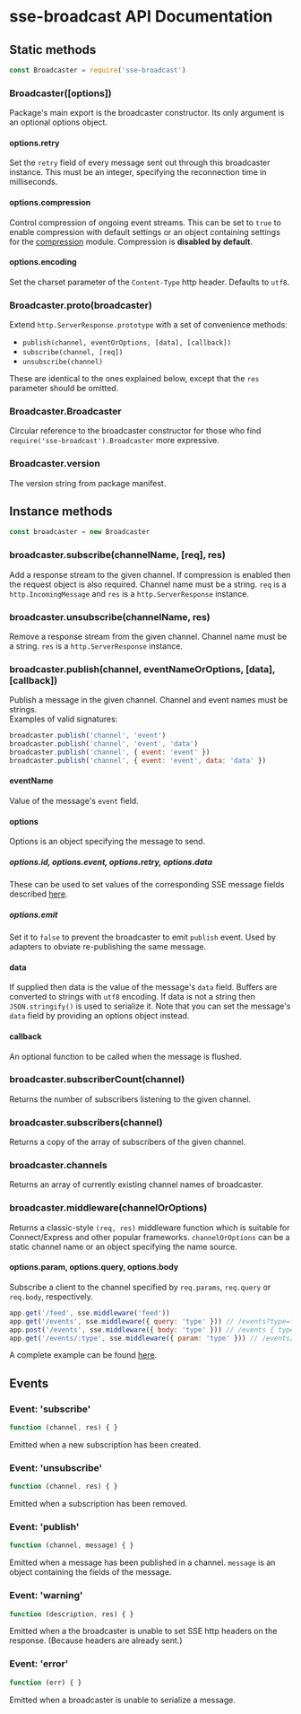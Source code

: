 # sse-broadcast API Documentation

## Static methods

```js
const Broadcaster = require('sse-broadcast')
```

### Broadcaster([options])

Package's main export is the broadcaster constructor. Its only argument is an optional options object.

#### options.retry

Set the `retry` field of every message sent out through this broadcaster instance.
This must be an integer, specifying the reconnection time in milliseconds.

#### options.compression

Control compression of ongoing event streams.
This can be set to `true` to enable compression with default settings
or an object containing settings for the [compression](https://github.com/expressjs/compression#options) module.
Compression is **disabled by default**.

#### options.encoding

Set the charset parameter of the `Content-Type` http header. Defaults to `utf8`.

### Broadcaster.proto(broadcaster)

Extend `http.ServerResponse.prototype` with a set of convenience methods:
* `publish(channel, eventOrOptions, [data], [callback])`
* `subscribe(channel, [req])`
* `unsubscribe(channel)`

These are identical to the ones explained below, except that the `res` parameter should be omitted.

### Broadcaster.Broadcaster

Circular reference to the broadcaster constructor for those who find `require('sse-broadcast').Broadcaster` more expressive.

### Broadcaster.version

The version string from package manifest.

## Instance methods

```js
const broadcaster = new Broadcaster
```

### broadcaster.subscribe(channelName, [req], res)

Add a response stream to the given channel.
If compression is enabled then the request object is also required.
Channel name must be a string.
`req` is a `http.IncomingMessage` and `res` is a `http.ServerResponse` instance.

### broadcaster.unsubscribe(channelName, res)

Remove a response stream from the given channel.
Channel name must be a string. `res` is a `http.ServerResponse` instance.

### broadcaster.publish(channel, eventNameOrOptions, [data], [callback])

Publish a message in the given channel. Channel and event names must be strings.<br/>
Examples of valid signatures:
```js
broadcaster.publish('channel', 'event')
broadcaster.publish('channel', 'event', 'data')
broadcaster.publish('channel', { event: 'event' })
broadcaster.publish('channel', { event: 'event', data: 'data' })
```

#### eventName

Value of the message's `event` field.

#### options

Options is an object specifying the message to send.

##### options.id, options.event, options.retry, options.data

These can be used to set values of the corresponding SSE message fields described
[here](https://developer.mozilla.org/en-US/docs/Web/API/Server-sent_events/Using_server-sent_events).

##### options.emit

Set it to `false` to prevent the broadcaster to emit `publish` event.
Used by adapters to obviate re-publishing the same message.

#### data

If supplied then data is the value of the message's `data` field.
Buffers are converted to strings with `utf8` encoding.
If data is not a string then `JSON.stringify()` is used to serialize it.
Note that you can set the message's `data` field by providing an options object instead.

#### callback

An optional function to be called when the message is flushed.

### broadcaster.subscriberCount(channel)

Returns the number of subscribers listening to the given channel.

### broadcaster.subscribers(channel)

Returns a copy of the array of subscribers of the given channel.

### broadcaster.channels

Returns an array of currently existing channel names of broadcaster.

### broadcaster.middleware(channelOrOptions)

Returns a classic-style `(req, res)` middleware function which is suitable for Connect/Express and other popular frameworks. `channelOrOptions` can be a static channel name or an object specifying the name source.

#### options.param, options.query, options.body

Subscribe a client to the channel specified by `req.params`, `req.query` or `req.body`, respectively.
```js
app.get('/feed', sse.middleware('feed'))
app.get('/events', sse.middleware({ query: 'type' })) // /events?type=feed
app.post('/events', sse.middleware({ body: 'type' })) // /events { type: 'feed' }
app.get('/events/:type', sse.middleware({ param: 'type' })) // /events/feed
```
A complete example can be found [here](/examples/middleware.js).

## Events

### Event: 'subscribe'

```js
function (channel, res) { }
```

Emitted when a new subscription has been created.

### Event: 'unsubscribe'

```js
function (channel, res) { }
```

Emitted when a subscription has been removed.

### Event: 'publish'

```js
function (channel, message) { }
```

Emitted when a message has been published in a channel. `message` is an object containing the fields of the message.

### Event: 'warning'

```js
function (description, res) { }
```

Emitted when a the broadcaster is unable to set SSE http headers on the response.
(Because headers are already sent.)


### Event: 'error'

```js
function (err) { }
```

Emitted when a broadcaster is unable to serialize a message.
